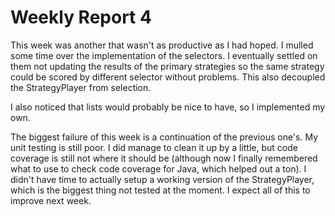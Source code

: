 # Weekly Report 4

This week was another that wasn't as productive as I had hoped. I mulled some time over the implementation of the selectors. I eventually settled on them not updating the results of the primary strategies so the same strategy could be scored by different selector without problems. This also decoupled the StrategyPlayer from selection.

I also noticed that lists would probably be nice to have, so I implemented my own.

The biggest failure of this week is a continuation of the previous one's. My unit testing is still poor. I did manage to clean it up by a little, but code coverage is still not where it should be (although now I finally remembered what to use to check code coverage for Java, which helped out a ton). I didn't have time to actually setup a working version of the StrategyPlayer, which is the biggest thing not tested at the moment. I expect all of this to improve next week.